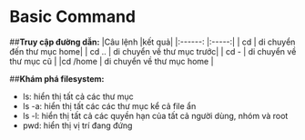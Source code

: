 # Basic Command
##**Truy cập đường dẫn:**
|Câu lệnh |kết quả| 
|:------: |:-----:|
|   cd    | di chuyển đến thư mục home|
|   cd .. | di chuyển về thư mục trước|
|   cd -  | di chuyển về thư mục cũ   |
|cd /home | di chuyển về thư mục home |

##**Khám phá filesystem:**
- ls: hiển thị tất cả các thư mục
- ls -a: hiển thị tất các các thư mục kể cả file ẩn 
- ls -l: hiển thị tất cả các quyền hạn của tất cả người dùng, nhóm và root
- pwd: hiển thị vị trí đang đứng 



<!--stackedit_data:
eyJoaXN0b3J5IjpbNDg4MzEyNjc3LDE5ODc1NzIwNTUsMjk5MT
AyODEzLC0xMzU3NDU3NTkzLC0xNDAwNDcxNTddfQ==
-->